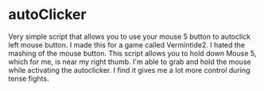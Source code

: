 # autoClicker
Very simple script that allows you to use your mouse 5 button to autoclick left mouse button. 
I made this for a game called Vermintide2. I hated the mashing of the mouse button. This script allows you to hold down
Mouse 5, which for me, is near my right thumb. I'm able to grab and hold the mouse while activating the autoclicker.
I find it gives me a lot more control during tense fights.
